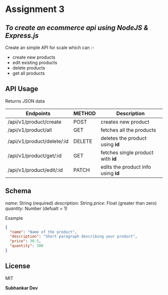 # Assignment 3

## _To create an ecommerce api using NodeJS & Express.js_

Create an simple API for scale which can :-

- create new products
- edit existing products
- delete products
- get all products

## API Usage

Returns JSON data

| Endpoints                  | METHOD | Description                         |
| -------------------------- | ------ | ----------------------------------- |
| /api/v1/product/create     | POST   | creates new product                 |
| /api/v1/product/all        | GET    | fetches all the products            |
| /api/v1/product/delete/:id | DELETE | deletes the product using **id**    |
| /api/v1/product/get/:id    | GET    | fetches single product with **id**  |
| /api/v1/product/edit/:id   | PATCH  | edits the product info using **id** |

## Schema

_name_: String (required)
_description_: String
_price_: Float (greater than zero)
_quantity_: Number (defualt = 1)

Example

```json
{
  "name": "Name of the product",
  "description": "Short paragraph describing your product",
  "price": 30.5,
  "quantity": 300
}
```

## License

MIT

**Subhankar Dev**
